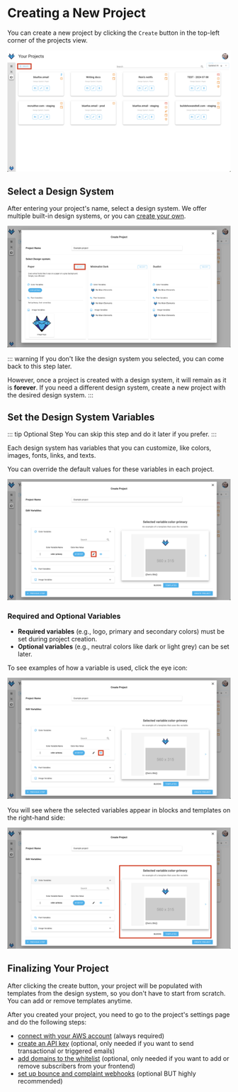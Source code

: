 # Creating a New Project

You can create a new project by clicking the `Create` button in the top-left corner of the projects view.

![A screenshot of the projects view.](./project-create.webp)

## Select a Design System

After entering your project's name, select a design system. We offer multiple built-in design systems, or you can [create your own](/docs/design-systems/).

![A screenshot of the project creation wizard's design system selection step.](./project-create-select-design-system.webp)

::: warning
If you don't like the design system you selected, you can come back to this step later.

However, once a project is created with a design system, it will remain as it is **forever**. If you need a different design system, create a new project with the desired design system.
:::

## Set the Design System Variables

::: tip Optional Step
You can skip this step and do it later if you prefer.
:::

Each design system has variables that you can customize, like colors, images, fonts, links, and texts.

You can override the default values for these variables in each project.

![A screenshot of the project creation wizard's design system variables settings step.](./project-create-edit-design-system-variable.webp)

### Required and Optional Variables

- **Required variables** (e.g., logo, primary and secondary colors) must be set during project creation.
- **Optional variables** (e.g., neutral colors like dark or light grey) can be set later.

To see examples of how a variable is used, click the eye icon:

![A screenshot of the project creation wizard's design system variables settings step - preview variable icon.](./project-create-preview-design-system-variables.webp)

You will see where the selected variables appear in blocks and templates on the right-hand side:

![A screenshot of the project creation wizard's design system variables settings step - preview blocks and templates.](./project-create-block-template-preview.webp)

## Finalizing Your Project

After clicking the create button, your project will be populated with templates from the design system, so you don't have to start from scratch. You can add or remove templates anytime.

After you created your project, you need to go to the project's settings page and do the following steps:
- [connect with your AWS account](/docs/projects/settings.html#aws-credentials) (always required)
- [create an API key](/docs/projects/settings.html#api-keys) (optional, only needed if you want to send transactional or triggered emails)
- [add domains to the whitelist](/docs/projects/settings.html#domain-whitelists) (optional, only needed if you want to add or remove subscribers from your frontend)
- [set up bounce and complaint webhooks](/docs/projects/settings.html#bounce-complaint-webhooks) (optional BUT highly recommended)

